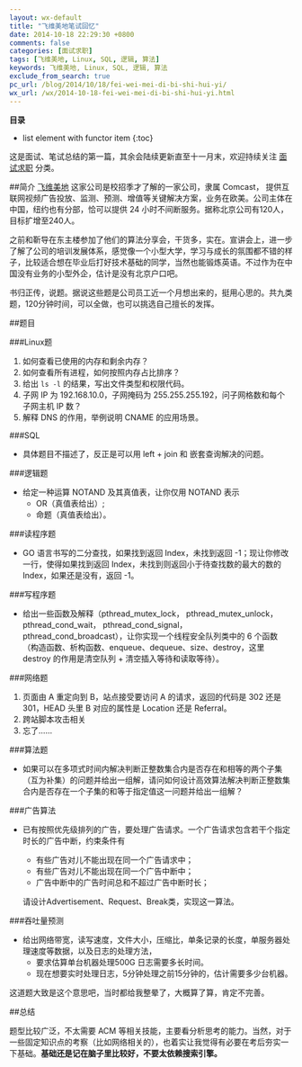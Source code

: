 ```yaml
---
layout: wx-default
title: "飞维美地笔试回忆"
date: 2014-10-18 22:29:30 +0800
comments: false
categories: [面试求职]
tags: [飞维美地, Linux, SQL, 逻辑, 算法]
keywords: 飞维美地, Linux, SQL, 逻辑, 算法
exclude_from_search: true
pc_url: /blog/2014/10/18/fei-wei-mei-di-bi-shi-hui-yi/
wx_url: /wx/2014-10-18-fei-wei-mei-di-bi-shi-hui-yi.html
---
```


__目录__

* list element with functor item
{:toc}

<!-- excerpt start -->

这是面试、笔试总结的第一篇，其余会陆续更新直至十一月末，欢迎持续关注 [面试求职](/category/%E9%9D%A2%E8%AF%95%E6%B1%82%E8%81%8C/) 分类。

##简介
[飞维美地](http://baike.baidu.com/view/5038799.htm?fr=aladdin) 这家公司是校招季才了解的一家公司，隶属 Comcast， 提供互联网视频广告投放、监测、预测、增值等关键解决方案，业务在欧美。公司主体在中国，纽约也有分部，恰可以提供 24 小时不间断服务。据称北京公司有120人，目标扩增至240人。

之前和靳导在东主楼参加了他们的算法分享会，干货多，实在。宣讲会上，进一步了解了公司的培训发展体系，感觉像一个小型大学，学习与成长的氛围都不错的样子，比较适合想在毕业后打好技术基础的同学，当然也能锻炼英语。不过作为在中国没有业务的小型外企，估计是没有北京户口吧。

书归正传，说题。据说这些题是公司员工近一个月想出来的，挺用心思的。共九类题，120分钟时间，可以全做，也可以挑选自己擅长的发挥。

<!-- excerpt end -->

##题目

###Linux题

1. 如何查看已使用的内存和剩余内存？
2. 如何查看所有进程，如何按照内存占比排序？
3. 给出 `ls -l` 的结果，写出文件类型和权限代码。
4. 子网 IP 为 192.168.10.0，子网掩码为 255.255.255.192，问子网格数和每个子网主机 IP 数？
5. 解释 DNS 的作用，举例说明 CNAME 的应用场景。

###SQL

* 具体题目不描述了，反正是可以用 left + join 和 嵌套查询解决的问题。

###逻辑题
* 给定一种运算 NOTAND 及其真值表，让你仅用 NOTAND 表示 
	*  OR（真值表给出）;
	* 命题（真值表给出）。

###读程序题
* GO 语言书写的二分查找，如果找到返回 Index，未找到返回 -1；现让你修改一行，使得如果找到返回 Index，未找到则返回小于待查找数的最大的数的 Index，如果还是没有，返回 -1。

###写程序题
* 给出一些函数及解释（pthread_mutex_lock， pthread_mutex_unlock， pthread_cond_wait， pthread_cond_signal， pthread_cond_broadcast），让你实现一个线程安全队列类中的 6 个函数（构造函数、析构函数、enqueue、dequeue、size、destroy，这里 destroy 的作用是清空队列 + 清空插入等待和读取等待）。

###网络题
1. 页面由 A 重定向到 B，站点接受要访问 A 的请求，返回的代码是 302 还是 301，HEAD 头里 B 对应的属性是 Location 还是 Referral。 
2. 跨站脚本攻击相关
3. 忘了……

###算法题
* 如果可以在多项式时间内解决判断正整数集合内是否存在和相等的两个子集（互为补集）的问题并给出一组解，请问如何设计高效算法解决判断正整数集合内是否存在一个子集的和等于指定值这一问题并给出一组解？

###广告算法
* 已有按照优先级排列的广告，要处理广告请求。一个广告请求包含若干个指定时长的广告中断，约束条件有
	* 有些广告对儿不能出现在同一个广告请求中；
	* 有些广告对儿不能出现在同一个广告中断中；
	* 广告中断中的广告时间总和不超过广告中断时长；

    请设计Advertisement、Request、Break类，实现这一算法。

###吞吐量预测
* 给出网络带宽，读写速度，文件大小，压缩比，单条记录的长度，单服务器处理速度等数据，以及日志的处理方法，
	* 要求估算单台机器处理500G 日志需要多长时间。
	* 现在想要实时处理日志，5分钟处理之前15分钟的，估计需要多少台机器。

这道题大致是这个意思吧，当时都给我整晕了，大概算了算，肯定不完善。

##总结

题型比较广泛，不太需要 ACM 等相关技能，主要看分析思考的能力。当然，对于一些固定知识点的考察（比如网络相关的），也着实让我觉得有必要在考后夯实一下基础。**基础还是记在脑子里比较好，不要太依赖搜索引擎。**